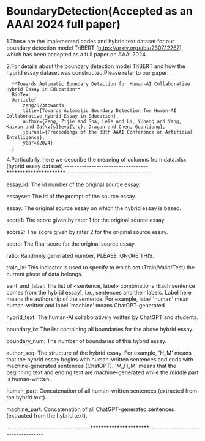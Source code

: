 # BoundaryDetection(Accepted as an AAAI 2024 full paper)

1.These are the implemented codes and hybrid text dataset for our boundary detection model TriBERT (https://arxiv.org/abs/2307.12267), which has been accepted as a full paper on AAAI 2024.

2.For details about the boundary detection model TriBERT and how the hybrid essay dataset was constructed.Please refer to our paper:

      **Towards Automatic Boundary Detection for Human-AI Collaborative Hybrid Essay in Education**
      BibTex:
      @article{
          zeng2023towards,
          title={Towards Automatic Boundary Detection for Human-AI Collaborative Hybrid Essay in Education},
          author={Zeng, Zijie and Sha, Lele and Li, Yuheng and Yang, Kaixun and Ga{\v{s}}evi{\'c}, Dragan and Chen, Guanliang},
          journal={Proceedings of the 38th AAAI Conference on Artificial Intelligence},
          year={2024}
      }
      
4.Particularly, here we describe the meaning of columns from data.xlsx (hybrid essay dataset)
----------------------------------**********************-----------------------------------

essay_id: The id number of the original source essay.

essayset: The id of the prompt of the source essay.

essay: The original source essay on which the hybrid essay is based.

score1:	The score given by rater 1 for the original source essay.

score2: The score given by rater 2 for the original source essay.

score: The final score for the original source essay.

ratio: Randomly generated number, PLEASE IGNORE THIS.

train_ix: This indicator is used to specify to which set (Train/Valid/Test) the current piece of data belongs.

sent_and_label: The list of <sentence, label> combinations (Each sentence comes from the hybrid essay), i.e., sentences and their labels.  Label here means the 
authorship of the sentence. For example, label 'human' mean human-written and label 'machine' means ChatGPT-generated.

hybrid_text: The human-AI collaboratively written by ChatGPT and students.

boundary_ix: The list containing all boundaries for the above hybrid essay.

boundary_num: The number of boundaries of this hybrid essay.

author_seq: The structure of the hybrid essay. For example, 'H_M' means that the hybrid essay begins with human-written sentences and ends with machine-generated 
sentences (ChatGPT). 'M_H_M' means that the beginning text and ending text are machine-generated while the middle part is human-written.

human_part: Concatenation of all human-written sentences (extracted from the hybrid text).

machine_part: Concatenation of all ChatGPT-generated sentences (extracted from the hybrid text).



----------------------------------**********************-----------------------------------
